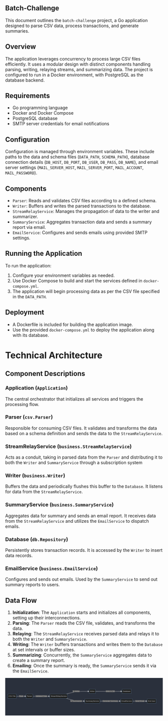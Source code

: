 ## Batch-Challenge

This document outlines the `batch-challenge` project, a Go application designed to parse CSV data, process transactions, and generate summaries.

## Overview

The application leverages concurrency to process large CSV files efficiently. It uses a modular design with distinct components handling parsing, writing, relaying streams, and summarizing data. The project is configured to run in a Docker environment, with PostgreSQL as the database backend.

## Requirements

- Go programming language
- Docker and Docker Compose
- PostgreSQL database
- SMTP server credentials for email notifications

## Configuration

Configuration is managed through environment variables. These include paths to the data and schema files (`DATA_PATH`, `SCHEMA_PATH`), database connection details (`DB_HOST`, `DB_PORT`, `DB_USER`, `DB_PASS`, `DB_NAME`), and email server settings (`MAIL_SERVER_HOST`, `MAIL_SERVER_PORT`, `MAIL_ACCOUNT`, `MAIL_PASSWORD`).

## Components

- `Parser`: Reads and validates CSV files according to a defined schema.
- `Writer`: Buffers and writes the parsed transactions to the database.
- `StreamRelayService`: Manages the propagation of data to the writer and summarizer.
- `SummaryService`: Aggregates transaction data and sends a summary report via email.
- `EmailService`: Configures and sends emails using provided SMTP settings.

## Running the Application

To run the application:

1. Configure your environment variables as needed.
2. Use Docker Compose to build and start the services defined in `docker-compose.yml`.
3. The application will begin processing data as per the CSV file specified in the `DATA_PATH`.

## Deployment

- A Dockerfile is included for building the application image.
- Use the provided `docker-compose.yml` to deploy the application along with its database.

# Technical Architecture

## Component Descriptions

### Application (`Application`)
The central orchestrator that initializes all services and triggers the processing flow.

### Parser (`csv.Parser`)
Responsible for consuming CSV files. It validates and transforms the data based on a schema definition and sends the data to the `StreamRelayService`.

### StreamRelayService (`business.StreamRelayService`)
Acts as a conduit, taking in parsed data from the `Parser` and distributing it to both the `Writer` and `SummaryService` through a subscription system

### Writer (`business.Writer`)
Buffers the data and periodically flushes this buffer to the `Database`. It listens for data from the `StreamRelayService`.

### SummaryService (`business.SummaryService`)
Aggregates data for summary and sends an email report. It receives data from the `StreamRelayService` and utilizes the `EmailService` to dispatch emails.


### Database (`db.Repository`)
Persistently stores transaction records. It is accessed by the `Writer` to insert data records.

### EmailService (`business.EmailService`)
Configures and sends out emails. Used by the `SummaryService` to send out summary reports to users.

## Data Flow

1. **Initialization**: The `Application` starts and initializes all components, setting up their interconnections.
2. **Parsing**: The `Parser` reads the CSV file, validates, and transforms the data.
3. **Relaying**: The `StreamRelayService` receives parsed data and relays it to both the `Writer` and `SummaryService`.
4. **Writing**: The `Writer` buffers transactions and writes them to the `Database` at set intervals or buffer sizes.
5. **Summarizing**: Concurrently, the `SummaryService` aggregates data to create a summary report.
6. **Emailing**: Once the summary is ready, the `SummaryService` sends it via the `EmailService`.

![img.png](img.png)


